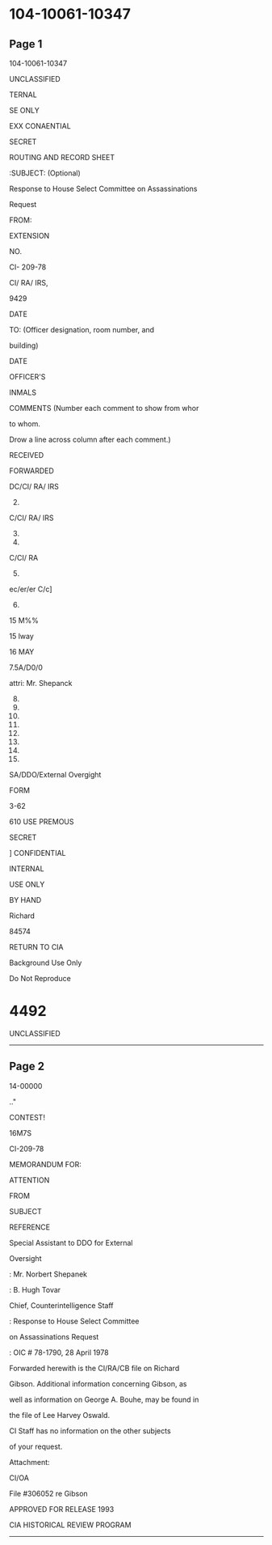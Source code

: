 # 104-10061-10347

## Page 1

104-10061-10347

UNCLASSIFIED

TERNAL

SE ONLY

EXX CONAENTIAL

SECRET

ROUTING AND RECORD SHEET

:SUBJECT: (Optional)

Response to House Select Committee on Assassinations

Request

FROM:

EXTENSION

NO.

CI- 209-78

CI/ RA/ IRS,

9429

DATE

TO: (Officer designation, room number, and

building)

DATE

OFFICER'S

INMALS

COMMENTS (Number each comment to show from whor

to whom.

Drow a line across column after each comment.)

RECEIVED

FORWARDED

DC/CI/ RA/ IRS

2.

C/CI/ RA/ IRS

3.

4.

C/CI/ RA

5.

ec/er/er C/c]

6.

15 M%%

15 lway

16 MAY

7.5A/D0/0

attri: Mr. Shepanck

8.

9.

10.

11.

12.

13.

14.

15.

SA/DDO/External Overgight

FORM

3-62

610 USE PREMOUS

SECRET

] CONFIDENTIAL

INTERNAL

USE ONLY

BY HAND

Richard

84574

RETURN TO CIA

Background Use Only

Do Not Reproduce

# 4492

UNCLASSIFIED

---

## Page 2

14-00000

.."

CONTEST!

16M7S

CI-209-78

MEMORANDUM FOR:

ATTENTION

FROM

SUBJECT

REFERENCE

Special Assistant to DDO for External

Oversight

: Mr. Norbert Shepanek

: B. Hugh Tovar

Chief, Counterintelligence Staff

: Response to House Select Committee

on Assassinations Request

: OIC # 78-1790, 28 April 1978

Forwarded herewith is the CI/RA/CB file on Richard

Gibson. Additional information concerning Gibson, as

well as information on George A. Bouhe, may be found in

the file of Lee Harvey Oswald.

CI Staff has no information on the other subjects

of your request.

Attachment:

CI/OA

File #306052 re Gibson

APPROVED FOR RELEASE 1993

CIA HISTORICAL REVIEW PROGRAM

---


